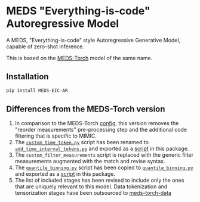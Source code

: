 # MEDS "Everything-is-code" Autoregressive Model
A MEDS, "Everything-is-code" style Autoregressive Generative Model, capable of zero-shot inference.

This is based on the [MEDS-Torch](https://github.com/Oufattole/meds-torch) model of the same name.

## Installation

```bash
pip install MEDS-EIC-AR
```

## Differences from the MEDS-Torch version

  1. In comparison to the MEDS-Torch
     [config](https://github.com/Oufattole/meds-torch/blob/d1650ea6152301a9b9bdbd32756337214e5f310f/ZERO_SHOT_TUTORIAL/configs/eic_config.yaml),
     this version removes the "reorder measurements" pre-processing step and the additional code filtering
     that is specific to MIMIC.
  2. The
     [`custom_time_token.py`](https://github.com/Oufattole/meds-torch/blob/d1650ea6152301a9b9bdbd32756337214e5f310f/src/meds_torch/utils/custom_time_token.py)
     script has been renamed to
     [`add_time_interval_tokens.py`](src/MEDS_EIC_AR/stages/add_time_interval_tokens.py) and exported as a
     [script](pyproject.toml) in this package.
  3. The `custom_filter_measurements` script is replaced with the generic filter measurements augmented with
     the match and revise syntax.
  4. The
     [`quantile_binning.py`](https://github.com/Oufattole/meds-torch/blob/d1650ea6152301a9b9bdbd32756337214e5f310f/src/meds_torch/utils/quantile_binning.py)
     script has been copied to
     [`quantile_binning.py`](src/MEDS_EIC_AR/stages/quantile_binning.py) and exported as a
     [script](pyproject.toml) in this package.
  5. The list of included stages has been revised to include only the ones that are uniquely relevant to this
     model. Data tokenization and tensorization stages have been outsourced to
     [meds-torch-data](https://meds-torch-data.readthedocs.io/en/latest/)

